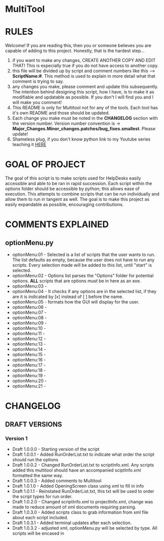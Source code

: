 # MultiTool

# RULES #

Welcome! If you are reading this, then you or someone believes you are capable of adding to this project. Honestly, that is the hardest step...
1. if you want to make any changes, CREATE ANOTHER COPY AND EDIT THAT! This is especially true if you do not have access to another copy.
2. this file will be divided up by script and comment numbers like this --> **ScriptName:#**. This method is used to explain in more detail what that comment is trying to say.
3. any changes you make, please comment and update this subsequently. The intention behind designing this script, how I have, is to make it as modifiable and updatable as possible. If you don't I will find you and I will make you comment!
4. This README is only for Multitool not for any of the tools. Each tool has it's own README and those should be updated.
5. Each change you make must be noted in the **CHANGELOG** section with the version number. Version number convention is ->
   **Major_Changes.Minor_changes.patches/bug_fixes.smallest**. Please update!
6. Shameless plug, if you don't know python link to my Youtube series teaching it [HERE][f1ccf610]

  [f1ccf610]: https://www.youtube.com/channel/UCZfKpmqhZy1mlaFQu4jiCbA?view_as=subscriber "My Youtube channel"

# GOAL OF PROJECT #

The goal of this script is to make scripts used for HelpDesks easily accessible and able to be ran in rapid succession. Each script within the options folder should be accessible by python; this allows ease of execution. This attempts to combine scripts that can be run individually and allow them to run in tangent as well. The goal is to make this project as easily expandable as possible, encouraging contributions.

# COMMENTS EXPLAINED #
## optionMenu.py ##
- optionMenu:01 - Selected is a list of scripts that the user wants to run. The list defaults as empty, because the user does not have to run any scripts. Every selection made will be added to this list, until "start" is selected.
- optionMenu:02 - Options list parses the "Options" folder for potential options. **ALL** scripts that are options must be in here as an exe.
- optionMenu:03 -
- optionMenu:04 - It checks if any options are in the selected list, if they are it is indicated by [x] instead of [ ] before the name.
- optionMenu:05 - formats how the GUI will display for the user.
- optionMenu:06 -
- optionMenu:07 -
- optionMenu:08 -
- optionMenu:09 -
- optionMenu:10 -
- optionMenu:11 -
- optionMenu:12 -
- optionMenu:13 -
- optionMenu:14 -
- optionMenu:15 -
- optionMenu:16 -
- optionMenu:17 -
- optionMenu:18 -
- optionMenu:19 -
- optionMenu:20 -
- optionMenu:21 -

# CHANGELOG #
## DRAFT VERSIONS ##
### Version 1 ###
- Draft 1.0.0.0 - Starting version of the script
- Draft 1.0.0.1 - Added RunOrderList.txt to indicate what order the script should run the options
- Draft 1.0.0.2 - Changed RunOrderList.txt to scriptInfo.xml. Any scripts added this multitool should have an accompanied sciptInfo.xml formatted the same way.
- Draft 1.0.0.3 - Added comments to Multitool
- Draft 1.0.1.0 - Added OpeningScreen class using xml to fill in info
- Draft 1.0.1.1 - Reinstated RunOrderList.txt, this txt will be used to order the script types for run order.
- Draft 1.0.2.0 - Changed scriptInfo.xml to projectInfo.xml, change was made to reduce amount of xml documents requiring parsing.
- Draft 1.0.3.0 - Added scripts class to grab information from xml file about each script included.
- Draft 1.0.3.1 - Added terminal updates after each selection.
- Draft 1.0.3.2 - adjusted xml, optionMenu.py will be selected by type. All scripts will be encased in <script>
#### Version 1.1 ####
